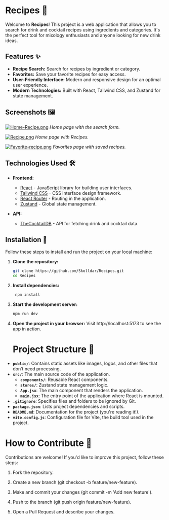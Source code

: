 # Recipes 🍳

Welcome to **Recipes**! This project is a web application that allows you to search for drink and cocktail recipes using ingredients and categories. It's the perfect tool for mixology enthusiasts and anyone looking for new drink ideas.

## Features ✨

- **Recipe Search:** Search for recipes by ingredient or category.
- **Favorites:** Save your favorite recipes for easy access.
- **User-Friendly Interface:** Modern and responsive design for an optimal user experience.
- **Modern Technologies:** Built with React, Tailwind CSS, and Zustand for state management.

## Screenshots 🖼️

[![Home-Recipe.png](https://i.postimg.cc/ncKrvjTT/Home-Recipe.png)](https://postimg.cc/HVxTmLq7)
*Home page with the search form.*

[![Recipe.png](https://i.postimg.cc/y8bH97qv/Recipe.png)](https://postimg.cc/LJLwFK81)
*Home page with Recipes.*

[![Favorite-recipe.png](https://i.postimg.cc/9fZGTFRh/Favorite-recipe.png)](https://postimg.cc/7CPGr4ns)
*Favorites page with saved recipes.*

## Technologies Used 🛠️

- **Frontend:**
  - [React](https://reactjs.org/) - JavaScript library for building user interfaces.
  - [Tailwind CSS](https://tailwindcss.com/) - CSS interface design framework.
  - [React Router](https://reactrouter.com/) - Routing in the application.
  - [Zustand](https://zustand-demo.pmnd.rs/) - Global state management.

- **API:**
  - [TheCocktailDB](https://www.thecocktaildb.com/api.php) - API for fetching drink and cocktail data.

## Installation 🚀

Follow these steps to install and run the project on your local machine:

1. **Clone the repository:**
   ```bash
   git clone https://github.com/Skolldar/Recipes.git
   cd Recipes
   
2. **Install dependencies:**
   ```bash
    npm install
   
3. **Start the development server:**
    ```bash
    npm run dev
4. **Open the project in your browser:**
     Visit http://localhost:5173 to see the app in action.

   # Project Structure 📂
- **`public/`**: Contains static assets like images, logos, and other files that don’t need processing.
- **`src/`**: The main source code of the application.
  - **`components/`**: Reusable React components.
  - **`stores/`**: Zustand state management logic.
  - **`App.jsx`**: The main component that renders the application.
  - **`main.jsx`**: The entry point of the application where React is mounted.
- **`.gitignore`**: Specifies files and folders to be ignored by Git.
- **`package.json`**: Lists project dependencies and scripts.
- **`README.md`**: Documentation for the project (you're reading it!).
- **`vite.config.js`**: Configuration file for Vite, the build tool used in the project.

# How to Contribute 🤝
Contributions are welcome! If you'd like to improve this project, follow these steps:

1. Fork the repository.

2. Create a new branch (git checkout -b feature/new-feature).

3. Make and commit your changes (git commit -m 'Add new feature').

4. Push to the branch (git push origin feature/new-feature).

5. Open a Pull Request and describe your changes.
     
